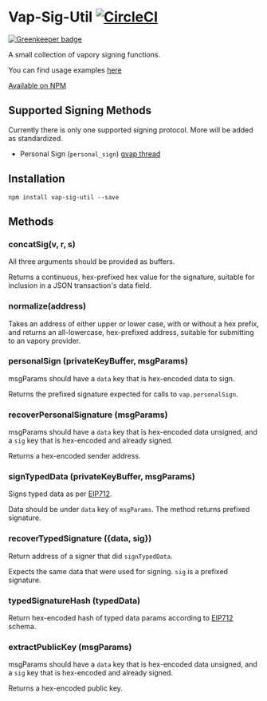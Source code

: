 # Vap-Sig-Util [![CircleCI](https://circleci.com/gh/vapormask/vap-sig-util.svg?style=svg)](https://circleci.com/gh/vapormask/vap-sig-util)

[![Greenkeeper badge](https://badges.greenkeeper.io/vapormask/vap-sig-util.svg)](https://greenkeeper.io/)

A small collection of vapory signing functions.

You can find usage examples [here](https://github.com/flyswatter/js-eth-personal-sign-examples) 

[Available on NPM](https://www.npmjs.com/package/vap-sig-util)

## Supported Signing Methods

Currently there is only one supported signing protocol. More will be added as standardized. 

- Personal Sign (`personal_sign`) [gvap thread](https://github.com/vaporyco/go-vapory/pull/2940)


## Installation

```
npm install vap-sig-util --save
```

## Methods

### concatSig(v, r, s)

All three arguments should be provided as buffers.

Returns a continuous, hex-prefixed hex value for the signature, suitable for inclusion in a JSON transaction's data field.

### normalize(address)

Takes an address of either upper or lower case, with or without a hex prefix, and returns an all-lowercase, hex-prefixed address, suitable for submitting to an vapory provider.

### personalSign (privateKeyBuffer, msgParams)

msgParams should have a `data` key that is hex-encoded data to sign.

Returns the prefixed signature expected for calls to `vap.personalSign`.

### recoverPersonalSignature (msgParams)

msgParams should have a `data` key that is hex-encoded data unsigned, and a `sig` key that is hex-encoded and already signed.

Returns a hex-encoded sender address.

### signTypedData (privateKeyBuffer, msgParams)

Signs typed data as per [EIP712](https://github.com/vaporyco/EIPs/pull/712).

Data should be under `data` key of `msgParams`. The method returns prefixed signature.

### recoverTypedSignature ({data, sig})

Return address of a signer that did `signTypedData`.

Expects the same data that were used for signing. `sig` is a prefixed signature.

### typedSignatureHash (typedData)

Return hex-encoded hash of typed data params according to [EIP712](https://github.com/vaporyco/EIPs/pull/712) schema.

### extractPublicKey (msgParams)

msgParams should have a `data` key that is hex-encoded data unsigned, and a `sig` key that is hex-encoded and already signed.

Returns a hex-encoded public key.

